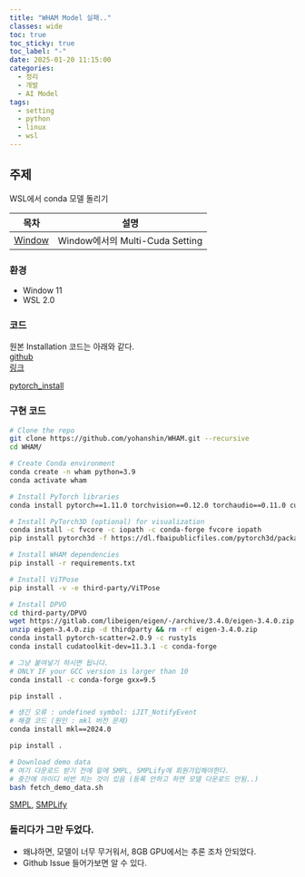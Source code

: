```yaml
---
title: "WHAM Model 실패.."
classes: wide
toc: true
toc_sticky: true
toc_label: "-"
date: 2025-01-20 11:15:00
categories:
  - 정리
  - 개발
  - AI Model
tags:
  - setting
  - python
  - linux
  - wsl
---
```


## 주제
WSL에서 conda 모델 돌리기  

| 목차 | 설명 |
|:---:|:---:|
| [Window](#Window) | Window에서의 Multi-Cuda Setting |

### 환경 
- Window 11
- WSL 2.0

### 코드 

원본 Installation 코드는 아래와 같다.  
[github](https://github.com/yohanshin/WHAM/tree/main)  
[링크](https://wham.is.tue.mpg.de/)  

[pytorch_install](https://pytorch.org/get-started/locally/)  

### 구현 코드  

    
```bash
# Clone the repo
git clone https://github.com/yohanshin/WHAM.git --recursive
cd WHAM/

# Create Conda environment
conda create -n wham python=3.9 
conda activate wham

# Install PyTorch libraries
conda install pytorch==1.11.0 torchvision==0.12.0 torchaudio==0.11.0 cudatoolkit=11.3 -c pytorch

# Install PyTorch3D (optional) for visualization
conda install -c fvcore -c iopath -c conda-forge fvcore iopath
pip install pytorch3d -f https://dl.fbaipublicfiles.com/pytorch3d/packaging/wheels/py39_cu113_pyt1110/download.html

# Install WHAM dependencies
pip install -r requirements.txt

# Install ViTPose
pip install -v -e third-party/ViTPose

# Install DPVO
cd third-party/DPVO
wget https://gitlab.com/libeigen/eigen/-/archive/3.4.0/eigen-3.4.0.zip
unzip eigen-3.4.0.zip -d thirdparty && rm -rf eigen-3.4.0.zip
conda install pytorch-scatter=2.0.9 -c rusty1s
conda install cudatoolkit-dev=11.3.1 -c conda-forge

# 그냥 붙여넣기 하시면 됩니다. 
# ONLY IF your GCC version is larger than 10
conda install -c conda-forge gxx=9.5

pip install .

# 생긴 오류 : undefined symbol: iJIT_NotifyEvent
# 해결 코드 (원인 : mkl 버전 문제)
conda install mkl==2024.0

pip install .

# Download demo data
# 여기 다운로드 받기 전에 밑에 SMPL, SMPLify에 회원가입해야한다.
# 중간에 아이디 비번 치는 것이 있음 (등록 안하고 하면 모델 다운로드 안됨..)
bash fetch_demo_data.sh

```   
[SMPL](https://smpl.is.tue.mpg.de/), [SMPLify](https://smplify.is.tue.mpg.de/)   

### 돌리다가 그만 두었다.
- 왜냐하면, 모델이 너무 무거워서, 8GB GPU에서는 추론 조차 안되었다.
- Github Issue 들어가보면 알 수 있다.